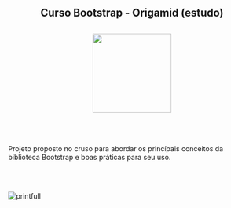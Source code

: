 <h2 align="center">Curso Bootstrap - Origamid (estudo)</h2>

<h2 align="center"><img align="center" width="160px" src="https://user-images.githubusercontent.com/68288940/125181933-0358b080-e1e0-11eb-8073-5251b5e1604b.png"></h2>

<br><br>

<p>Projeto proposto no cruso para abordar os princípais conceitos da biblioteca Bootstrap e boas práticas para seu uso.</p>
<br><br>

![printfull](https://user-images.githubusercontent.com/68288940/125181889-ac52db80-e1df-11eb-8a07-c636836cefd9.png)
